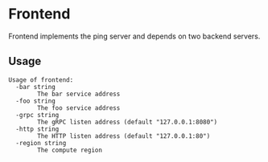 # Frontend

Frontend implements the ping server and depends on two backend servers.

## Usage

```
Usage of frontend:
  -bar string
    	The bar service address
  -foo string
    	The foo service address
  -grpc string
    	The gRPC listen address (default "127.0.0.1:8080")
  -http string
    	The HTTP listen address (default "127.0.0.1:80")
  -region string
    	The compute region
```

